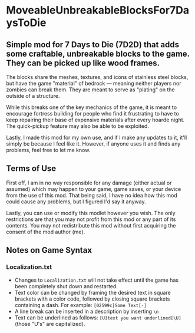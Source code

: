 # MoveableUnbreakableBlocksFor7DaysToDie
<h2>Simple mod for 7 Days to Die (7D2D) that adds some craftable, unbreakable blocks to the game. They can be picked up like wood frames.</h2>
<p>The blocks share the meshes, textures, and icons of stainless steel blocks, but have the game "material" of bedrock — meaning neither players nor zombies can break them. They are meant to serve as "plating" on the outside of a structure.</p>
<p>While this breaks one of the key mechanics of the game, it is meant to encourage fortress building for people who find it frustrating to have to keep repairing their base of expensive materials after every hoarde night. The quick-pickup feature may also be able to be exploited.</p>
<p>Lastly, I made this mod for my own use, and if I make any updates to it, it'll simply be because I feel like it. However, if anyone uses it and finds any problems, feel free to let me know.</p>
<h2>Terms of Use</h2>
<p>First off, I am in no way responsible for any damage (either actual or assumed) which may happen to your game, game saves, or your device from the use of this mod. That being said, I have no idea how this mod could cause any problems, but I figured I'd say it anyway.</p>
<p>Lastly, you can use or modify this modlet however you wish. The only restrictions are that you may not profit from this mod or any part of its contents. You may not redistribute this mod without first acquiring the consent of the mod author (me). </p>
<h2>Notes on Game Syntax</h2>
<h3>Localization.txt</h3>
<ul>
	<li>Changes to <code>Localization.txt</code> will not take effect until the game has been completely shut down and restarted.</li>
	<li>Text color can be changed by framing the desired text in square brackets with a color code, followed by closing square brackets containing a dash. For example: <code>[02599c]Some Text[-]</code></li>
	<li>A line break can be inserted in a description by inserting <code>\n</code></li>
	<li>Text can be underlined as follows: <code>[U]text you want underlined[\U]</code> (those "U's" are capitalized).</li>
</ul>
